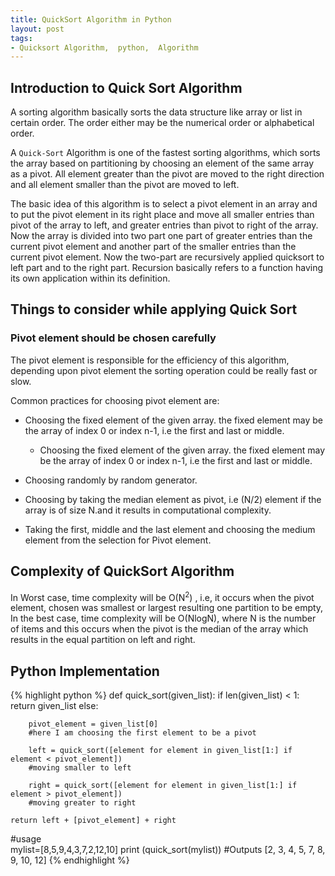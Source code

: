 ```yaml
---
title: QuickSort Algorithm in Python
layout: post
tags:
- Quicksort Algorithm,  python,  Algorithm
---
```


## Introduction to Quick Sort Algorithm

A sorting algorithm basically sorts the data structure like array or list in certain order. The order either may be the numerical order or alphabetical order.

A `Quick-Sort` Algorithm is one of the fastest sorting algorithms, which sorts the array based on partitioning by choosing an element of the same array as a pivot. All element greater than the pivot are moved to the right direction and all element smaller than the pivot are moved to left.

The basic idea of this algorithm is to select a pivot element in an array and to put the pivot element in its right place and move all smaller entries than pivot of the array to left, and greater entries than pivot to right of the array. 
Now the array is divided into two part one part of greater entries than the current pivot element  and another part of the smaller entries than the current pivot element.
Now the two-part are recursively applied quicksort to left part and to the right part. Recursion basically refers to a function having its own application within its definition.


## Things to consider while applying Quick Sort

### Pivot element should be chosen carefully

The pivot element is responsible for the efficiency of this algorithm, depending upon pivot element the sorting operation could be really fast or slow.

Common practices for choosing pivot element are:
* Choosing the fixed element of the given array. the fixed element may be the array of index 0 or index n-1, i.e the first and last or middle.

    * Choosing the fixed element of the given array. the fixed element may be the array of index 0 or index n-1, i.e the first and last or middle.
* Choosing randomly by random generator.
* Choosing by taking the median element as pivot, i.e (N/2) element if the array is of size N.and it results in computational complexity.
* Taking the first, middle and the last element and choosing the medium element from the selection for Pivot element.

## Complexity of QuickSort Algorithm

In Worst case, time complexity will be  O(N<sup>2</sup>) , i.e, it occurs when the pivot element, chosen was smallest or largest resulting one partition to be empty,
In the best case, time complexity will be O(NlogN), where N is the number of items and this occurs when the pivot is the median of the array which results in the equal partition on left and right.


## Python Implementation

{% highlight python %}
def quick_sort(given_list):
    if len(given_list) < 1:
        return given_list
    else:
        
        pivot_element = given_list[0]
        #here I am choosing the first element to be a pivot
        
        left = quick_sort([element for element in given_list[1:] if element < pivot_element])
        #moving smaller to left
        
        right = quick_sort([element for element in given_list[1:] if element > pivot_element])
        #moving greater to right
	
	return left + [pivot_element] + right
	
#usage		
mylist=[8,5,9,4,3,7,2,12,10]
print (quick_sort(mylist))
#Outputs [2, 3, 4, 5, 7, 8, 9, 10, 12]
{% endhighlight %}